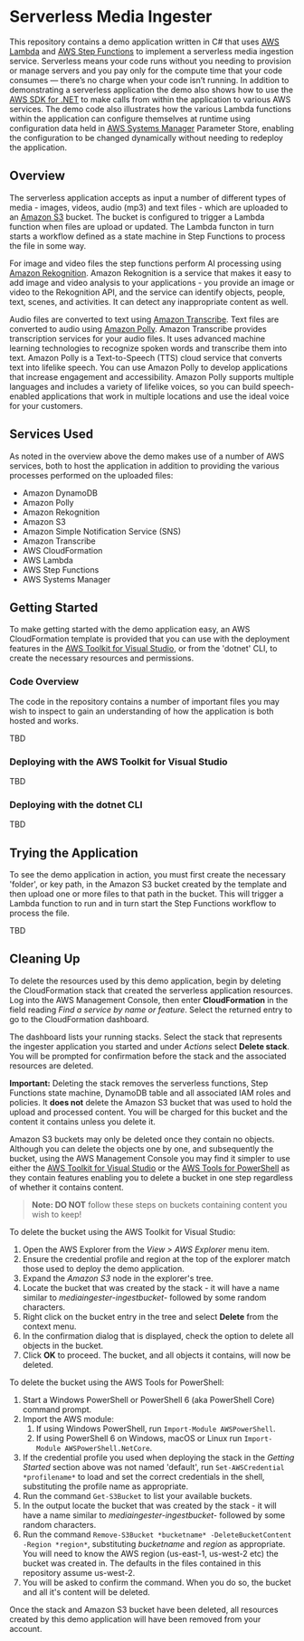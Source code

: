 # Serverless Media Ingester

This repository contains a demo application written in C# that uses [AWS Lambda](https://docs.aws.amazon.com/lambda/) and [AWS Step Functions](https://docs.aws.amazon.com/step-functions/) to implement a serverless media ingestion service. Serverless means your code runs without you needing to provision or manage servers and you pay only for the compute time that your code consumes — there’s no charge when your code isn’t running. In addition to demonstrating a serverless application the demo also shows how to use the [AWS SDK for .NET](https://docs.aws.amazon.com/sdk-for-net/) to make calls from within the application to various AWS services. The demo code also illustrates how the various Lambda functions within the application can configure themselves at runtime using configuration data held in [AWS Systems Manager](https://docs.aws.amazon.com/systems-manager/) Parameter Store, enabling the configuration to be changed dynamically without needing to redeploy the application.

## Overview

The serverless application accepts as input a number of different types of media - images, videos, audio (mp3) and text files - which are uploaded to an [Amazon S3](https://docs.aws.amazon.com/s3/) bucket. The bucket is configured to trigger a Lambda function when files are upload or updated. The Lambda functon in turn starts a workflow defined as a state machine in Step Functions to process the file in some way.

For image and video files the step functions perform AI processing using [Amazon Rekognition](https://docs.aws.amazon.com/rekognition/). Amazon Rekognition is a service that makes it easy to add image and video analysis to your applications - you provide an image or video to the Rekognition API, and the service can identify objects, people, text, scenes, and activities. It can detect any inappropriate content as well.

Audio files are converted to text using [Amazon Transcribe](https://docs.aws.amazon.com/transcribe/). Text files are converted to audio using [Amazon Polly](https://docs.aws.amazon.com/polly/). Amazon Transcribe provides transcription services for your audio files. It uses advanced machine learning technologies to recognize spoken words and transcribe them into text. Amazon Polly is a Text-to-Speech (TTS) cloud service that converts text into lifelike speech. You can use Amazon Polly to develop applications that increase engagement and accessibility. Amazon Polly supports multiple languages and includes a variety of lifelike voices, so you can build speech-enabled applications that work in multiple locations and use the ideal voice for your customers.

## Services Used

As noted in the overview above the demo makes use of a number of AWS services, both to host the application in addition to providing the various processes performed on the uploaded files:

* Amazon DynamoDB
* Amazon Polly
* Amazon Rekognition
* Amazon S3
* Amazon Simple Notification Service (SNS)
* Amazon Transcribe
* AWS CloudFormation
* AWS Lambda
* AWS Step Functions
* AWS Systems Manager

## Getting Started

To make getting started with the demo application easy, an AWS CloudFormation template is provided that you can use with the deployment features in the [AWS Toolkit for Visual Studio](https://aws.amazon.com/visualstudio/), or from the 'dotnet' CLI, to create the necessary resources and permissions.

### Code Overview

The code in the repository contains a number of important files you may wish to inspect to gain an understanding of how the application is both hosted and works.

TBD

### Deploying with the AWS Toolkit for Visual Studio

TBD

### Deploying with the dotnet CLI

TBD

## Trying the Application

To see the demo application in action, you must first create the necessary 'folder', or key path, in the Amazon S3 bucket created by the template and then upload one or more files to that path in the bucket. This will trigger a Lambda function to run and in turn start the Step Functions workflow to process the file.

TBD

## Cleaning Up

To delete the resources used by this demo application, begin by deleting the CloudFormation stack that created the serverless application resources. Log into the AWS Management Console, then enter **CloudFormation** in the field reading *Find a service by name or feature*. Select the returned entry to go to the CloudFormation dashboard.

The dashboard lists your running stacks. Select the stack that represents the ingester application you started and under *Actions* select **Delete stack**. You will be prompted for confirmation before the stack and the associated resources are deleted.

**Important:** Deleting the stack removes the serverless functions, Step Functions state machine, DynamoDB table and all associated IAM roles and policies. It **does not** delete the Amazon S3 bucket that was used to hold the upload and processed content. You will be charged for this bucket and the content it contains unless you delete it.

Amazon S3 buckets may only be deleted once they contain no objects. Although you can delete the objects one by one, and subsequently the bucket, using the AWS Management Console you may find it simpler to use either the [AWS Toolkit for Visual Studio](https://aws.amazon.com/visualstudio/) or the [AWS Tools for PowerShell](https://aws.amazon.com/powershell/) as they contain features enabling you to delete a bucket in one step regardless of whether it contains content.

> **Note: DO NOT** follow these steps on buckets containing content you wish to keep!

To delete the bucket using the AWS Toolkit for Visual Studio:

1. Open the AWS Explorer from the *View > AWS Explorer* menu item.
1. Ensure the credential profile and region at the top of the explorer match those used to deploy the demo application.
1. Expand the *Amazon S3* node in the explorer's tree.
1. Locate the bucket that was created by the stack - it will have a name similar to *mediaingester-ingestbucket-* followed by some random characters.
1. Right click on the bucket entry in the tree and select **Delete** from the context menu.
1. In the confirmation dialog that is displayed, check the option to delete all objects in the bucket.
1. Click **OK** to proceed. The bucket, and all objects it contains, will now be deleted.

To delete the bucket using the AWS Tools for PowerShell:

1. Start a Windows PowerShell or PowerShell 6 (aka PowerShell Core) command prompt.
1. Import the AWS module:
    1. If using Windows PowerShell, run `Import-Module AWSPowerShell`.
    1. If using PowerShell 6 on Windows, macOS or Linux run `Import-Module AWSPowerShell.NetCore`.
1. If the credential profile you used when deploying the stack in the *Getting Started* section above was not named 'default', run `Set-AWSCredential *profilename*` to load and set the correct credentials in the shell, substituting the profile name as appropriate.
1. Run the command `Get-S3Bucket` to list your available buckets.
1. In the output locate the bucket that was created by the stack - it will have a name similar to *mediaingester-ingestbucket-* followed by some random characters.
1. Run the command `Remove-S3Bucket *bucketname* -DeleteBucketContent -Region *region*`, substituting *bucketname* and *region* as appropriate. You will need to know the AWS region (us-east-1, us-west-2 etc) the bucket was created in. The defaults in the files contained in this repository assume us-west-2.
1. You will be asked to confirm the command. When you do so, the bucket and all it's content will be deleted.

Once the stack and Amazon S3 bucket have been deleted, all resources created by this demo application will have been removed from your account.



